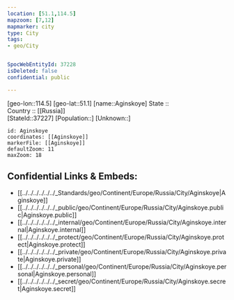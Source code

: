 ```yaml
---
location: [51.1,114.5] 
mapzoom: [7,12] 
mapmarker: city 
type: City
tags:
- geo/City


SpocWebEntityId: 37228
isDeleted: false
confidential: public

---
```

[geo-lon::114.5] 
[geo-lat::51.1] 
[name::Aginskoye] 
State ::  
Country :: [[Russia]]  
[StateId::37227] 
[Population::] 
[Unknown::] 


```leaflet
id: Aginskoye
coordinates: [[Aginskoye]] 
markerFile: [[Aginskoye]] 
defaultZoom: 11 
maxZoom: 18
```


## Confidential Links & Embeds: 
- [[../../../../../../_Standards/geo/Continent/Europe/Russia/City/Aginskoye|Aginskoye]] 
- [[../../../../../../_public/geo/Continent/Europe/Russia/City/Aginskoye.public|Aginskoye.public]] 
- [[../../../../../../_internal/geo/Continent/Europe/Russia/City/Aginskoye.internal|Aginskoye.internal]] 
- [[../../../../../../_protect/geo/Continent/Europe/Russia/City/Aginskoye.protect|Aginskoye.protect]] 
- [[../../../../../../_private/geo/Continent/Europe/Russia/City/Aginskoye.private|Aginskoye.private]] 
- [[../../../../../../_personal/geo/Continent/Europe/Russia/City/Aginskoye.personal|Aginskoye.personal]] 
- [[../../../../../../_secret/geo/Continent/Europe/Russia/City/Aginskoye.secret|Aginskoye.secret]] 
